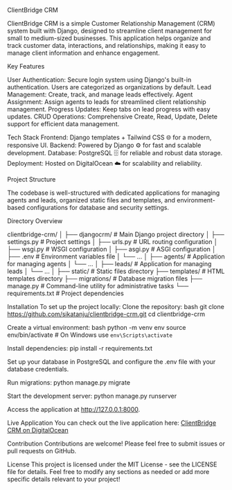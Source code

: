 ClientBridge CRM

ClientBridge CRM is a simple Customer Relationship Management (CRM) system built with Django, designed to streamline client management for small to medium-sized businesses. This application helps organize and track customer data, interactions, and relationships, making it easy to manage client information and enhance engagement.

Key Features

User Authentication: Secure login system using Django's built-in authentication. Users are categorized as organizations by default.
Lead Management: Create, track, and manage leads effectively.
Agent Assignment: Assign agents to leads for streamlined client relationship management.
Progress Updates: Keep tabs on lead progress with easy updates.
CRUD Operations: Comprehensive Create, Read, Update, Delete support for efficient data management.

Tech Stack
Frontend: Django templates + Tailwind CSS 🌐 for a modern, responsive UI.
Backend: Powered by Django ⚙️ for fast and scalable development.
Database: PostgreSQL 🗄️ for reliable and robust data storage.
Deployment: Hosted on DigitalOcean ☁️ for scalability and reliability.

Project Structure

The codebase is well-structured with dedicated applications for managing agents and leads, organized static files and templates, and environment-based configurations for database and security settings.

Directory Overview

clientbridge-crm/
│
├── djangocrm/                 # Main Django project directory
│   ├── settings.py            # Project settings
│   ├── urls.py                # URL routing configuration
│   ├── wsgi.py                # WSGI configuration
│   ├── asgi.py                # ASGI configuration
│   ├── .env                   # Environment variables file
│   └── ...
│
├── agents/                    # Application for managing agents
│   └── ...
│
├── leads/                     # Application for managing leads
│   └── ...
│
├── static/                    # Static files directory
├── templates/                 # HTML templates directory
├── migrations/                # Database migration files
├── manage.py                  # Command-line utility for administrative tasks
└── requirements.txt           # Project dependencies

Installation
To set up the project locally:
Clone the repository:
bash
git clone https://github.com/sikatanju/clientbridge-crm.git
cd clientbridge-crm

Create a virtual environment:
bash
python -m venv env
source env/bin/activate  # On Windows use `env\Scripts\activate`

Install dependencies: pip install -r requirements.txt

Set up your database in PostgreSQL and configure the .env file with your database credentials.

Run migrations: python manage.py migrate

Start the development server: python manage.py runserver

Access the application at http://127.0.0.1:8000.

Live Application
You can check out the live application here: [ClientBridge CRM on DigitalOcean](https://urchin-app-butz5.ondigitalocean.app/)

Contribution
Contributions are welcome! Please feel free to submit issues or pull requests on GitHub.

License
This project is licensed under the MIT License - see the LICENSE file for details. Feel free to modify any sections as needed or add more specific details relevant to your project!
